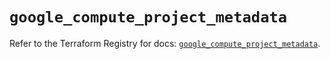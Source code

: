 # `google_compute_project_metadata`

Refer to the Terraform Registry for docs: [`google_compute_project_metadata`](https://registry.terraform.io/providers/hashicorp/google/6.10.0/docs/resources/compute_project_metadata).
